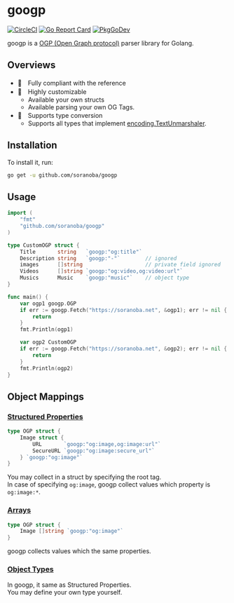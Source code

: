 # googp
[![CircleCI](https://circleci.com/gh/soranoba/googp.svg?style=svg&circle-token=4282311988e7373cbc6033771566d912f1f446c9)](https://circleci.com/gh/soranoba/googp)
[![Go Report Card](https://goreportcard.com/badge/github.com/soranoba/googp)](https://goreportcard.com/report/github.com/soranoba/googp)
[![PkgGoDev](https://pkg.go.dev/badge/github.com/soranoba/googp)](https://pkg.go.dev/github.com/soranoba/googp)

googp is a [OGP (Open Graph protocol)](https://ogp.me/) parser library for Golang.

## Overviews

- 💯　Fully compliant with the reference
- 🔧　Highly customizable
  - Available your own structs
  - Available parsing your own OG Tags.
- 🙌　Supports type conversion
  - Supports all types that implement [encoding.TextUnmarshaler](https://golang.org/pkg/encoding/#TextUnmarshaler).

## Installation

To install it, run:

```bash
go get -u github.com/soranoba/googp
```

## Usage

```go
import (
    "fmt"
    "github.com/soranoba/googp"
)

type CustomOGP struct {
    Title       string   `googp:"og:title"`
    Description string   `googp:"-"`        // ignored
    images      []string                    // private field ignored
    Videos      []string `googp:"og:video,og:video:url"`
    Musics      Music    `googp:"music"`    // object type
}

func main() {
    var ogp1 googp.OGP
    if err := googp.Fetch("https://soranoba.net", &ogp1); err != nil {
        return
    }
    fmt.Println(ogp1)

    var ogp2 CustomOGP
    if err := googp.Fetch("https://soranoba.net", &ogp2); err != nil {
        return
    }
    fmt.Println(ogp2)
}
```

## Object Mappings

### [Structured Properties](https://ogp.me/#structured)

```go
type OGP struct {
    Image struct {
        URL       `googp:"og:image,og:image:url"`
        SecureURL `googp:"og:image:secure_url"`
    } `googp:"og:image"`
}
```

You may collect in a struct by specifying the root tag.<br>
In case of specifying `og:image`, googp collect values which property is `og:image:*`.

### [Arrays](https://ogp.me/#array)

```go
type OGP struct {
    Image []string `googp:"og:image"`
}
```

googp collects values which the same properties.

### [Object Types](https://ogp.me/#types)

In googp, it same as Structured Properties.<br>
You may define your own type yourself.
